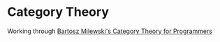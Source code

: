 # Category Theory
Working through [Bartosz Milewski's Category Theory for Programmers](https://github.com/hmemcpy/milewski-ctfp-pdf)

